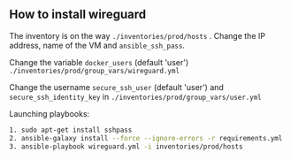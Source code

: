 ## How to install wireguard

The inventory is on the way ```./inventories/prod/hosts``` . Change the IP address, name of the VM and ```ansible_ssh_pass```.

Change the variable ```docker_users``` (default 'user')  ```./inventories/prod/group_vars/wireguard.yml```

Change the username ```secure_ssh_user``` (default 'user') and ```secure_ssh_identity_key``` in  ```./inventories/prod/group_vars/user.yml```

Launching playbooks:

```sh
1. sudo apt-get install sshpass
2. ansible-galaxy install --force --ignore-errors -r requirements.yml
3. ansible-playbook wireguard.yml -i inventories/prod/hosts
```
